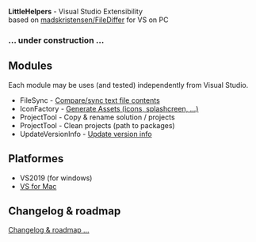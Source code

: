 **LittleHelpers** - Visual Studio Extensibility   
based on [madskristensen/FileDiffer](https://github.com/madskristensen/FileDiffer) for VS on PC
   
   
### ... under construction ...  

## Modules
Each module may be uses (and tested) independently from Visual Studio.

 * FileSync - [Compare/sync text file contents](https://github.com/ZeProgFactory/VS-LittleHelpers/tree/master/FileSync)
 * IconFactory - [Generate Assets (icons, splashcreen, ...)](https://github.com/ZeProgFactory/VS-LittleHelpers/tree/master/IconFactory)
 * ProjectTool - Copy & rename solution / projects
 * ProjectTool - Clean projects (path to packages)
 * UpdateVersionInfo - [Update version info](https://github.com/ZeProgFactory/UpdateVersionInfo)  
 
## Platformes
 * VS2019 (for windows) 
 * [VS for Mac](https://github.com/ZeProgFactory/VS-LittleHelpers/tree/master/VS4MacExtension)  
 
## Changelog & roadmap
[Changelog & roadmap ...](https://github.com/ZeProgFactory/VS-LittleHelpers/blob/master/CHANGELOG.md)
